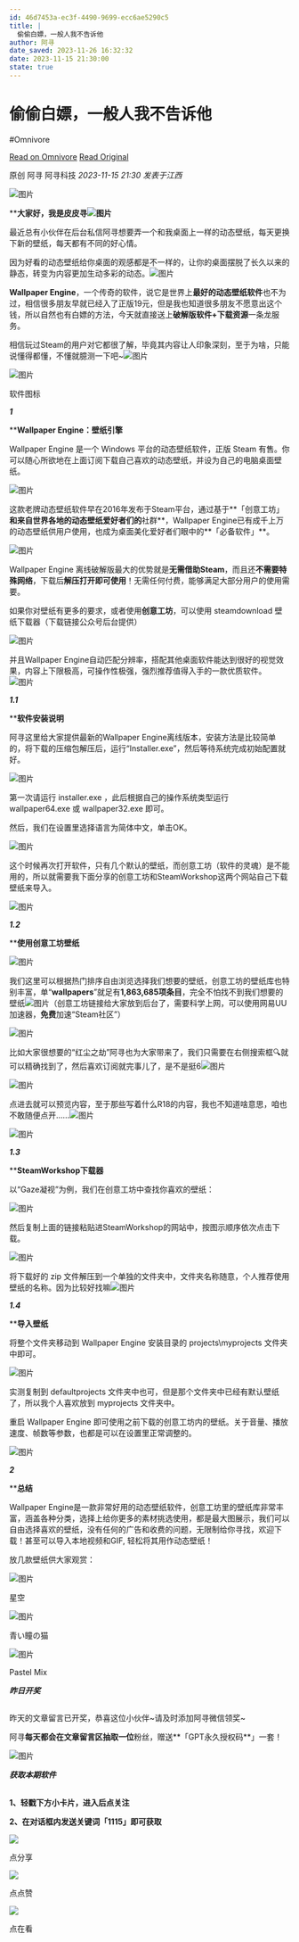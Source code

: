 ```yaml
---
id: 46d7453a-ec3f-4490-9699-ecc6ae5290c5
title: |
  偷偷白嫖，一般人我不告诉他
author: 阿寻
date_saved: 2023-11-26 16:32:32
date: 2023-11-15 21:30:00
state: true
---
```


# 偷偷白嫖，一般人我不告诉他
#Omnivore

[Read on Omnivore](https://omnivore.app/me/https-mp-weixin-qq-com-s-biz-mzg-4-o-dg-5-mzcy-nw-3-d-3-d-ascene-18c0ac13d4a)
[Read Original](https://mp.weixin.qq.com/s?__biz=Mzg4ODg5MzcyNw%3D%3D&ascene=64&clicktime=180413&enterid=180413&fasttmpl_flag=0&fasttmpl_fullversion=6957192-zh_CN-zip&fasttmpl_type=0&fontRatio=1&idx=1&mid=2247510502&passparam=searchid%3D13657422361599310176&pre_clickid=7519225043302086723-1700987462-668829&realreporttime=1700987462517&scene=26&search_click_id=7519225043302086723-1700987462-668829&sessionid=0&sn=b141d7b49089bdd63ed705bed4849fcf&subscene=343)

原创  阿寻  阿寻科技 _2023-11-15 21:30_ _发表于江西_ 

![图片](https://proxy-prod.omnivore-image-cache.app/0x0,sRLKQG25BmKEtUn5NclJskmc5nnIWBkS14Fw_fOah3FE/https://mmbiz.qpic.cn/sz_mmbiz_jpg/BKoQcV6unvvV99UicBv0MRwGYL0I8R9LFq9MwC7DVWrRFmrjFzBL5ae31wpGiaz1KvGBoTnDls0NGZgxqlczoQRg/640?wx_fmt=jpeg)

****大家好，我是皮皮寻![图片](https://proxy-prod.omnivore-image-cache.app/0x0,stwUVzJ48FYEuHvNKnhbtD7nue1y32-GxH1YZXIzLcRk/https://res.wx.qq.com/t/wx_fed/we-emoji/res/v1.3.10/assets/newemoji/2_02.png)**

最近总有小伙伴在后台私信阿寻想要弄一个和我桌面上一样的动态壁纸，每天更换下新的壁纸，每天都有不同的好心情。

因为好看的动态壁纸给你桌面的观感都是不一样的，让你的桌面摆脱了长久以来的静态，转变为内容更加生动多彩的动态。![图片](https://proxy-prod.omnivore-image-cache.app/0x0,s7LXChODpZnQU9nTM_Rx26Dga3EbeMAhfSNBV-FZ5QX8/https://res.wx.qq.com/t/wx_fed/we-emoji/res/v1.3.10/assets/Expression/Expression_5@2x.png)

**Wallpaper Engine**，一个传奇的软件，说它是世界上**最好的动态壁纸软件**也不为过，相信很多朋友早就已经入了正版19元，但是我也知道很多朋友不愿意出这个钱，所以自然也有白嫖的方法，今天就直接送上**破解版软件+下载资源**一条龙服务。

相信玩过Steam的用户对它都很了解，毕竟其内容让人印象深刻，至于为啥，只能说懂得都懂，不懂就臆测一下吧\~![图片](https://proxy-prod.omnivore-image-cache.app/0x0,s419HyvmPA7vu0BFHL6JoucyITFp37TkHDCnIxZnenzs/https://res.wx.qq.com/t/wx_fed/we-emoji/res/v1.3.10/assets/newemoji/Yellowdog.png)

![图片](https://proxy-prod.omnivore-image-cache.app/0x0,shw7_8E0HCPFzD0iFLK9aT_O4fREVUtJ15kilk-ztIyk/https://mmbiz.qpic.cn/mmbiz_gif/BKoQcV6unvuRRTIAQBf1Cia3IehInWLQsjCCX1fBeWDsngVbtpqmbia34wpjpTAP9Wfbh5Xp4R2ToibleaZTOsUEA/640?wx_fmt=gif)

软件图标  

**_1_**

****Wallpaper Engine：壁纸引擎**

Wallpaper Engine 是一个 Windows 平台的动态壁纸软件，正版 Steam 有售。你可以随心所欲地在上面订阅下载自己喜欢的动态壁纸，并设为自己的电脑桌面壁纸。

![图片](https://proxy-prod.omnivore-image-cache.app/0x0,sfmR8K5UTbCG-mi52SaEN0vO6QdfsJqZ8AAadJpq_fWc/https://mmbiz.qpic.cn/mmbiz_png/BKoQcV6unvuRRTIAQBf1Cia3IehInWLQskv2oteKlpxU6eGVh2tQv5KcTUdSat7Drnv5aXXdiaVach9yZMmgEC4Q/640?wx_fmt=png)

这款老牌动态壁纸软件早在2016年发布于Steam平台，通过基于**「创意工坊」**和来自世界各地的动态壁纸爱好者们的**社群**，Wallpaper Engine已有成千上万的动态壁纸供用户使用，也成为桌面美化爱好者们眼中的**「必备软件」**。  

![图片](https://proxy-prod.omnivore-image-cache.app/0x0,sOHL9lNzBuh7xP-H5gTN4vXJ0rc0hGBOJ2M29QTp1vHc/https://mmbiz.qpic.cn/mmbiz_png/BKoQcV6unvuRRTIAQBf1Cia3IehInWLQs3C2PZGfEzMo3XiaNgyBLicbvXpjFeRk3QkYMeNwcFsaX5dsNXtZHeb6g/640?wx_fmt=png)

Wallpaper Engine 离线破解版最大的优势就是**无需借助Steam**，而且还**不需要特殊网络**，下载后**解压打开即可使用**！无需任何付费，能够满足大部分用户的使用需要。

如果你对壁纸有更多的要求，或者使用**创意工坊**，可以使用 steamdownload 壁纸下载器（下载链接公众号后台提供）

![图片](https://proxy-prod.omnivore-image-cache.app/0x0,sSRqBlY_AxcHZAsc07CfRJ4An0OPN1PIm7ydUvKmvCMQ/https://mmbiz.qpic.cn/mmbiz_png/BKoQcV6unvuRRTIAQBf1Cia3IehInWLQs8JicFfsAjoE1icjYchfsr8tRwC3j5bqZbWXqKGkROVick0pyics3sicrYJQ/640?wx_fmt=png)

并且Wallpaper Engine自动匹配分辨率，搭配其他桌面软件能达到很好的视觉效果，内容上下限极高，可操作性极强，强烈推荐值得入手的一款优质软件。![图片](https://proxy-prod.omnivore-image-cache.app/0x0,skSQH6Z-a8NrgfoJRO4yOSm1kjxV0_PI4BL1nNSNNEro/https://res.wx.qq.com/t/wx_fed/we-emoji/res/v1.3.10/assets/Expression/Expression_80@2x.png)

**_1.1_**

****软件安装说明**

阿寻这里给大家提供最新的Wallpaper Engine离线版本，安装方法是比较简单的，将下载的压缩包解压后，运行“Installer.exe”，然后等待系统完成初始配置就好。

![图片](https://proxy-prod.omnivore-image-cache.app/0x0,st02ceylVEmQzphl_yz8VX2b67hsaNzPOHf53st9LSAY/https://mmbiz.qpic.cn/mmbiz_png/BKoQcV6unvuRRTIAQBf1Cia3IehInWLQsOpicdibH9fNRZGA6rPKYF6oP4ibWadd0zSBjwxLQ9Dl1CvU0lRBDBZe9Q/640?wx_fmt=png)

第一次请运行 installer.exe ，此后根据自己的操作系统类型运行 wallpaper64.exe 或 wallpaper32.exe 即可。

然后，我们在设置里选择语言为简体中文，单击OK。

![图片](https://proxy-prod.omnivore-image-cache.app/0x0,sImIq6c2K0We0JJ0_qSB4ZSDh-Jrj2wpfBjyofHfE540/https://mmbiz.qpic.cn/mmbiz_png/BKoQcV6unvuRRTIAQBf1Cia3IehInWLQst8SwicfHFt90RusYYvg6aZo8OibKLIGdEN9CnZe16pltKu9a5o5vQ7Ew/640?wx_fmt=png)

这个时候再次打开软件，只有几个默认的壁纸，而创意工坊（软件的灵魂）是不能用的，所以就需要我下面分享的创意工坊和SteamWorkshop这两个网站自己下载壁纸来导入。

![图片](https://proxy-prod.omnivore-image-cache.app/0x0,sr0WInjzoa_0aAhZjBIHrj7_XjvY6hNR4zQaVb4X8JOI/https://mmbiz.qpic.cn/mmbiz_png/BKoQcV6unvuRRTIAQBf1Cia3IehInWLQsLUDrRUNetlXprgbCuHBtCF5wLSTWQq7Kb2oeAw8Lyx1vWtLWnZMVSw/640?wx_fmt=png)

**_1.2_**

****使用创意工坊壁纸**

![图片](https://proxy-prod.omnivore-image-cache.app/1212x899,sIQjhzwXI2WKCBKs3_6ZLnC9h6HEXb1Iyr9lCzUFiTHg/https://mmbiz.qpic.cn/mmbiz_png/x2MuUehjCKssIKcXcAS0ibUSY5KWzCpxCK6G6Iuk2TOqsSZx7rcAopBia4odzMKmyf9lJZuBCpfMbHLFsMS9saKw/640?wx_fmt=png)

我们这里可以根据热门排序自由浏览选择我们想要的壁纸，创意工坊的壁纸库也特别丰富，单“**wallpapers**”就足有**1,863,685项条目**，完全不怕找不到我们想要的壁纸![图片](https://proxy-prod.omnivore-image-cache.app/0x0,sYpKDy315-JVv98wYKYDYXeqkom452Gu2dSZVqWYmEPk/https://res.wx.qq.com/t/wx_fed/we-emoji/res/v1.3.10/assets/Expression/Expression_43@2x.png)（创意工坊链接给大家放到后台了，需要科学上网，可以使用网易UU加速器，**免费**加速“Steam社区”）

![图片](https://proxy-prod.omnivore-image-cache.app/0x0,sVoNT6AH4BbwSh-CAmxAcUOU6M5XZJIhkqhdQpPIAGK0/https://mmbiz.qpic.cn/mmbiz_png/BKoQcV6unvuRRTIAQBf1Cia3IehInWLQsyHYkTrZKefvoiccv3Npwh9L4TjptuvwOQzaDLRmXspJu1MhD05VezicQ/640?wx_fmt=png)

比如大家很想要的“红尘之劫”阿寻也为大家带来了，我们只需要在右侧搜索框🔍就可以精确找到了，然后喜欢订阅就完事儿了，是不是挺6![图片](https://proxy-prod.omnivore-image-cache.app/0x0,sn5QELd8ohI0R0sEVspD93vho4sEsxPXOlgm4X-GhGNc/https://res.wx.qq.com/t/wx_fed/we-emoji/res/v1.3.10/assets/newemoji/666.png)

![图片](https://proxy-prod.omnivore-image-cache.app/0x0,s22t05V8LjPBDjdcCn7uDwK15v4mp26HK3R-lPKB4ltI/https://mmbiz.qpic.cn/mmbiz_png/BKoQcV6unvuRRTIAQBf1Cia3IehInWLQsrdPd3GErD8CA1aImQCSsfvBibgN2EAaZO4MLLp5vWJqhY5EF4w0YkSg/640?wx_fmt=png)

点进去就可以预览内容，至于那些写着什么R18的内容，我也不知道啥意思，咱也不敢随便点开……![图片](https://proxy-prod.omnivore-image-cache.app/0x0,sK9f_cLcsCnDrSoWdYA9t9Rl-fMrxHSqcT8D7ZxgxAkc/https://res.wx.qq.com/t/wx_fed/we-emoji/res/v1.3.10/assets/Expression/Expression_24@2x.png)

![图片](https://proxy-prod.omnivore-image-cache.app/0x0,sDHwA6JPpvT64WGpGR0A2G6sTVLHo9Deda1FkXGZhhrU/https://mmbiz.qpic.cn/mmbiz_png/BKoQcV6unvuRRTIAQBf1Cia3IehInWLQs9HPaGvM4IxQZAiaWOvZBphFQc1JbSicKaJnXU307QLFgFarl32sZXddg/640?wx_fmt=png)

**_1.3_**

****SteamWorkshop下载器**

以“Gaze凝视”为例，我们在创意工坊中查找你喜欢的壁纸：

![图片](https://proxy-prod.omnivore-image-cache.app/0x0,s8XL9nQc3tAtUiUh5T7y79gcyDn8Lp4_FELylvCYh4WM/https://mmbiz.qpic.cn/mmbiz_png/BKoQcV6unvuRRTIAQBf1Cia3IehInWLQsObMEALvQliaondt7GqfXp9ObY97zic0Jxsic1qMcZBxYVc6PYTqcfVLVQ/640?wx_fmt=png)

然后复制上面的链接粘贴进SteamWorkshop的网站中，按图示顺序依次点击下载。

![图片](https://proxy-prod.omnivore-image-cache.app/0x0,szv6VsEXeGO_qOEkwyX6FdmlwbprRCN8QhKGO8JXhj_8/https://mmbiz.qpic.cn/mmbiz_png/BKoQcV6unvuRRTIAQBf1Cia3IehInWLQskpYfTFTqVUTudqFtdLgTKD1QQbE9zcElwgica149icwCWjkgZvOYhFnQ/640?wx_fmt=png)

将下载好的 zip 文件解压到一个单独的文件夹中，文件夹名称随意，个人推荐使用壁纸的名称。因为比较好找嘛![图片](https://proxy-prod.omnivore-image-cache.app/0x0,s419HyvmPA7vu0BFHL6JoucyITFp37TkHDCnIxZnenzs/https://res.wx.qq.com/t/wx_fed/we-emoji/res/v1.3.10/assets/newemoji/Yellowdog.png)  

**_1.4_**

****导入壁纸**

将整个文件夹移动到 Wallpaper Engine 安装目录的 projects\\myprojects 文件夹中即可。

![图片](https://proxy-prod.omnivore-image-cache.app/0x0,shT0jnEd9r7gqyZ5PGpn2b2g5u4kElyM8s5fjIrwP96s/https://mmbiz.qpic.cn/mmbiz_png/BKoQcV6unvuRRTIAQBf1Cia3IehInWLQs3hSos2IQaXefJSxzffxDdWful8TIaSApQ8IficG6CsuJBicgezLdOwtA/640?wx_fmt=png)

实测复制到 defaultprojects 文件夹中也可，但是那个文件夹中已经有默认壁纸了，所以我个人喜欢放到 myprojects 文件夹中。

重启 Wallpaper Engine 即可使用之前下载的创意工坊内的壁纸。关于音量、播放速度、帧数等参数，也都是可以在设置里正常调整的。

![图片](https://proxy-prod.omnivore-image-cache.app/0x0,sH5zrrHXuTLXp1k47T0LT_HM5yjK0MJgoMrHhOIcFtbA/https://mmbiz.qpic.cn/mmbiz_png/BKoQcV6unvuRRTIAQBf1Cia3IehInWLQsBDFRHmlFohGxcvRmpfNEl9UJPiahcObgkT4Bpc0s56qUBZ6gtXwj5Tw/640?wx_fmt=png)

**_2_**

****总结**

Wallpaper Engine是一款非常好用的动态壁纸软件，创意工坊里的壁纸库非常丰富，涵盖各种分类，选择上给你更多的素材挑选使用，都是最大图展示，我们可以自由选择喜欢的壁纸，没有任何的广告和收费的问题，无限制给你寻找，欢迎下载！甚至可以导入本地视频和GIF, 轻松将其用作动态壁纸！  

放几款壁纸供大家观赏：

![图片](https://proxy-prod.omnivore-image-cache.app/0x0,sCVnZyewyyAKBjKAncPBt6hfOnf3DqDzcW38kZPWit8M/https://mmbiz.qpic.cn/mmbiz_jpg/BKoQcV6unvuRRTIAQBf1Cia3IehInWLQs90egia2Mm8SzKeeUwlb7zxsPMjOuFHicuwWkJ9EESVhezlfcQasVS5ow/640?wx_fmt=jpeg)

星空

![图片](https://proxy-prod.omnivore-image-cache.app/0x0,ss9wwBMTWbpBvkGXgG_QQAzYukmgSOpymc1kyZ2WeHsQ/https://mmbiz.qpic.cn/mmbiz_jpg/BKoQcV6unvuRRTIAQBf1Cia3IehInWLQsuHOicnibw38ibIEIL88Z45YfDKWv6IdQdbzcOja1JhDZsE2KVy7frEChA/640?wx_fmt=jpeg)

青い瞳の猫

![图片](https://proxy-prod.omnivore-image-cache.app/0x0,siO86pXIqfXa2CU_fQ3BcMEMwCnETKIpYCxdV-Aoz_8o/https://mmbiz.qpic.cn/mmbiz_jpg/BKoQcV6unvuRRTIAQBf1Cia3IehInWLQsYLLgPztQJsmRsd6rEvfdXE98CicZkia7YibvicicPDZedKefAiazdkZ7py3g/640?wx_fmt=jpeg)

Pastel Mix

**_昨日开奖_**

## 

昨天的文章留言已开奖，恭喜这位小伙伴\~请及时添加阿寻微信领奖\~

阿寻**每天都会在文章留言区抽取一位**粉丝，赠送**「GPT永久授权码**」一套！

![图片](https://proxy-prod.omnivore-image-cache.app/0x0,s7nYdPLpv_TXMndCPzvYCRNk3N1n5GsZL2gJSRTJUGEw/https://mmbiz.qpic.cn/sz_mmbiz_png/BKoQcV6unvucyuQt0libDD0oSCtN63NNHwbDtJD61u5pLiaWib7cmvj2xW54LicP1Kqbj0iaUfQSawMaDicyVUw4Vtug/640?wx_fmt=png)

**_获取本期软件_**

## 

**1、轻戳下方小卡片，进入后点关注**

**2、在对话框内发送关键词「1115」即可获取**

![](https://proxy-prod.omnivore-image-cache.app/0x0,sxVK_-vVt_ZJyAZt0znTnGvrzw0iX3RhSREytP9B875Q/https://mmbiz.qpic.cn/mmbiz_gif/x2MuUehjCKsiaO3QNOZibiaW8SgHlsfMMg6GWpFHn8HClxJaF3vELEdAhZQur6DeOsYt7CKOegBpQz1iafophcvEJg/640?wx_fmt=gif)

点分享

![](https://proxy-prod.omnivore-image-cache.app/0x0,sxVK_-vVt_ZJyAZt0znTnGvrzw0iX3RhSREytP9B875Q/https://mmbiz.qpic.cn/mmbiz_gif/x2MuUehjCKsiaO3QNOZibiaW8SgHlsfMMg6GWpFHn8HClxJaF3vELEdAhZQur6DeOsYt7CKOegBpQz1iafophcvEJg/640?wx_fmt=gif)

点点赞

![](https://proxy-prod.omnivore-image-cache.app/0x0,sxVK_-vVt_ZJyAZt0znTnGvrzw0iX3RhSREytP9B875Q/https://mmbiz.qpic.cn/mmbiz_gif/x2MuUehjCKsiaO3QNOZibiaW8SgHlsfMMg6GWpFHn8HClxJaF3vELEdAhZQur6DeOsYt7CKOegBpQz1iafophcvEJg/640?wx_fmt=gif)

点在看



